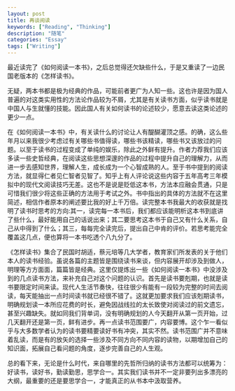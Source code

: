 ```yaml
---
layout: post
title: 再谈阅读
keywords: ["Reading", "Thinking"]
description: "随笔"
categories: "Essay"
tags: ["Writing"]
---
```

最近读完了《如何阅读一本书》，之后总觉得还欠缺些什么，于是又重读了一边民国老版本的《怎样读书》。

无疑，两本书都是极为经典的作品，可能前者更广为人知一些。这也许是因为国人普遍的对这类实用性的方法论作品较为不屑，尤其是有关读书方面，似乎读书就是中国人与生就懂的技能。因此国人有关如何读书的论述较少，愿意去读这类论述的更少一点。

在《如何阅读一本书》中，有关读什么的讨论让人有醍醐灌顶之感。的确，这么些年月以来我很少考虑过有关哪些书值得读，哪些书该精读，哪些书又该放过的问题。以至于读书的过程变成了单纯的娱乐，除此之外鲜有提升。作者力荐我们应该多读一些史哲经典，在阅读这些思想深邃的作品的过程中提升自己的理解力，从而进一步去感知世界，理解人生，成长成为一个心智成熟的人。至于书中提到的阅读方法，就显得仁者见仁智者见智了。知乎上有人评论说这些内容于五年高考三年模拟中的现代文阅读技巧无差。这也不是说是贬低这本书，方法本应融会贯通，只是可惜我们很少将这些正确的方法用于考试之外。书中指出的具体的方法就不在这里简述，相信作者原本的阐述要比我的好上千万倍。读完整本书我最大的收获就是找明了读书时思考的方向:其一，读完每一本书后，我们都应该能明析这本书到底讲了些什么，最好能用自己的话说出来；其二要思考这本书于自己又有什么关系，自己从中得到了什么；其三，每每完全读完后，提出自己中肯的评价。若思考能完全覆盖这几点，便也算将一本书吃透个八九分了。

《怎样读书》集合了民国时胡适，蔡元培等几大学者，教育家们所发表的关于他们本人的读书经验。虽说各篇的主题皆是围绕读书来谈，但内容展开却涉及到做人，明理等方方面面，篇篇皆是经典。这里仅提炼出一些《如何阅读一本书》中没涉及到的几点读书方法，来补充自己对这个问题的认识。首先是读书要剋期，也就是读书要限定时间来读。现代人生活节奏快，往往很少有能有一段较为完整的时间去阅读，每天能抽出一点时间读书就已经很不错了。这就更加要求我们应该剋期读书，明确规划读一本所应花费的时长，避免因战线拉的太长致使对阅读过的前文遗忘，甚至兴趣缺失。就如同我们背单词，没有明确规划的人今天翻开从第一页开始，过几天翻开还是第一页，鲜有进步。再一点读书范围要广，内容要博。这个乍一看似乎与大多数学者认为的读书要精要读好书有冲突，其实不然。读书范围广并不意味着乱读，而是有的放矢的选择一些涉及不同方向不同内容的读物，以期增加自己的知识面，拓展自己看问题的角度，逐步完善自己的人生观。

总的看下来，无论是什么时代，来自哪里的先哲所归纳的读书方法都可以统筹为：好读书，读好书，勤读勤思，思学合一。其实我们读书并不一定非要列出多漂亮的大纲，最重要的还是要思学合一，才能真正的从书本中汲取营养。


